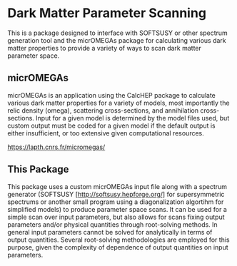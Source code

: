 # Dark Matter Parameter Scanning
This is a package designed to interface with SOFTSUSY or other spectrum generation tool and the micrOMEGAs package for calculating various dark matter properties to provide a variety of ways to scan dark matter parameter space.

## micrOMEGAs
micrOMEGAs is an application using the CalcHEP package to calculate various dark matter properties for a variety of models, most importantly the relic density (omega), scattering cross-sections, and annihilation cross-sections.  Input for a given model is determined by the model files used, but custom output must be coded for a given model if the default output is either insufficient, or too extensive given computational resources.

https://lapth.cnrs.fr/micromegas/

## This Package
This package uses a custom micrOMEGAs input file along with a spectrum generator (SOFTSUSY [http://softsusy.hepforge.org/] for supersymmetric spectrums or another small program using a diagonalization algortihm for simplified models) to produce parameter space scans.  It can be used for a simple scan over input parameters, but also allows for scans fixing output parameters and/or physical quantities through root-solving methods.  In general input parameters cannot be solved for analytically in terms of output quantities.  Several root-solving methodologies are employed for this purpose, given the complexity of dependence of output quantities on input parameters.

